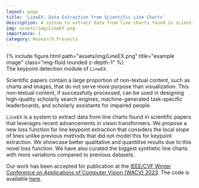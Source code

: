 ```yaml
---
layout: page
title: 'LineEX: Data Extraction from Scientific Line Charts'
description: A system to extract data from line charts found in scientific papers. Not as easy as it sounds!
img: assets/img/LineEX.png
importance: 1
category: Research Projects
---
```


<div class="row">
    <div class="col-sm mt-3 mt-md-0">
        {% include figure.html path="assets/img/LineEX.png" title="example image" class="img-fluid rounded z-depth-1" %}
    </div>
</div>
<div class="caption">
    The keypoint detection module of <code>LineEX</code>.
</div>

<!-- ADD CODE BUTTON LINK
https://stackoverflow.com/questions/15202799/jekyll-and-custom-css -->
<!-- <a href="https://github.com/Shiva-sankaran/LineEX" class="btn btn-sm z-depth-0" role="button">Code</a> -->
<!-- [`Code`](https://github.com/Shiva-sankaran/LineEX){: .btn}
<a href="https://wacv2023.thecvf.com/"> `Code` </a> -->


Scientific papers contain a large proportion of non-textual content, such as charts and images, that do not serve more purpose than visualization. This non-textual content, if successfully processed, can be used in designing high-quality scholarly search engines, machine-generated task-specific leaderboards, and scholarly assistants for impaired people. 

`LineEX` is a system to extract data from line charts found in scientific papers that leverages recent advancements in vision transformers. We propose a new loss function for line keypoint extraction that considers the local slope of lines unlike previous methods that did not model this for keypoint extraction.
We showcase better qualitative and quantitive results due to this novel loss function. We have also curated the biggest synthetic line charts with more variations compared to previous datasets.

Our work has been accepted for publication at the <a href="https://wacv2023.thecvf.com/"> IEEE/CVF Winter Conference on Applications of Computer Vision (WACV) 2023</a>. The code is available <a href="https://github.com/Shiva-sankaran/LineEX">here</a>.
